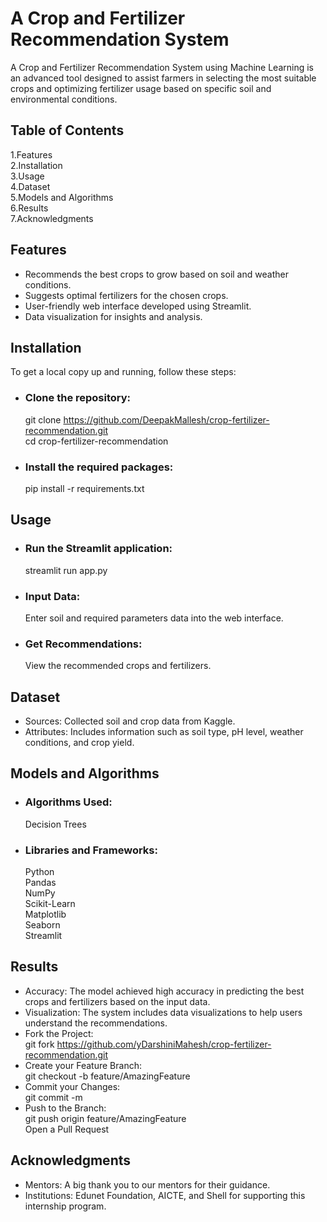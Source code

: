 # A Crop and Fertilizer Recommendation System  
A Crop and Fertilizer Recommendation System using Machine Learning is an advanced tool designed to assist farmers in selecting the most suitable crops and optimizing fertilizer usage based on specific soil and environmental conditions.  

## Table of Contents   
1.Features  
2.Installation  
3.Usage  
4.Dataset  
5.Models and Algorithms  
6.Results  
7.Acknowledgments  
 
## Features
- Recommends the best crops to grow based on soil and weather conditions.  
- Suggests optimal fertilizers for the chosen crops.  
- User-friendly web interface developed using Streamlit.  
- Data visualization for insights and analysis.  
 
## Installation  
To get a local copy up and running, follow these steps:  
- ### Clone the repository:  
  git clone https://github.com/DeepakMallesh/crop-fertilizer-recommendation.git  
  cd crop-fertilizer-recommendation  
- ### Install the required packages:  
  pip install -r requirements.txt  
 
## Usage  
- ### Run the Streamlit application:  
  streamlit run app.py  
- ### Input Data:  
  Enter soil and required parameters data into the web interface.  
- ### Get Recommendations:  
  View the recommended crops and fertilizers.  
 
## Dataset   
- Sources: Collected soil and crop data from Kaggle.    
- Attributes: Includes information such as soil type, pH level, weather conditions, and crop yield.
 
## Models and Algorithms  
- ### Algorithms Used:  
  Decision Trees  
- ### Libraries and Frameworks:  
  Python  
  Pandas  
  NumPy  
  Scikit-Learn  
  Matplotlib  
  Seaborn  
  Streamlit  
 
## Results  
- Accuracy: The model achieved high accuracy in predicting the best crops and fertilizers based on the input data.  
- Visualization: The system includes data visualizations to help users understand the recommendations.  
- Fork the Project:  
  git fork https://github.com/yDarshiniMahesh/crop-fertilizer-recommendation.git  
- Create your Feature Branch:  
  git checkout -b feature/AmazingFeature  
- Commit your Changes:  
  git commit -m    
- Push to the Branch:  
  git push origin feature/AmazingFeature  
  Open a Pull Request

## Acknowledgments  
- Mentors: A big thank you to our mentors for their guidance.  
- Institutions: Edunet Foundation, AICTE, and Shell for supporting this internship program.
